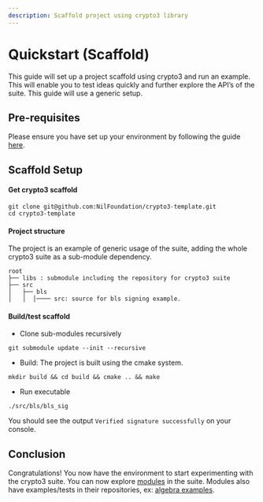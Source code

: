 ```yaml
---
description: Scaffold project using crypto3 library
---
```


# Quickstart (Scaffold)

This guide will set up a project scaffold using crypto3 and run an example. This will enable you to test ideas quickly and further explore the API’s of the suite. This guide will use a generic setup.

## Pre-requisites

Please ensure you have set up your environment by following the guide [here](environment-setup.md).

## Scaffold Setup

#### Get crypto3 scaffold

```shell
git clone git@github.com:NilFoundation/crypto3-template.git
cd crypto3-template
```

#### Project structure

The project is an example of generic usage of the suite, adding the whole crypto3 suite as a sub-module dependency.

```
root
├── libs : submodule including the repository for crypto3 suite
├── src  
│   ├── bls 
│   │  │──── src: source for bls signing example.
```

#### Build/test scaffold

* Clone sub-modules recursively

```shell
git submodule update --init --recursive
```

* Build: The project is built using the cmake system.

```shell
mkdir build && cd build && cmake .. && make
```

* Run executable

```shell
./src/bls/bls_sig
```

You should see the output `Verified signature successfully` on your console.

## Conclusion

Congratulations! You now have the environment to start experimenting with the crypto3 suite. You can now explore [modules](broken-reference/) in the suite. Modules also have examples/tests in their repositories, ex: [algebra examples](https://github.com/NilFoundation/crypto3-algebra/tree/master/example).
